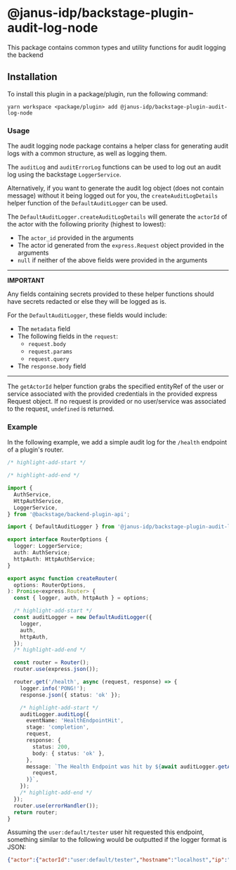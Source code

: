 # @janus-idp/backstage-plugin-audit-log-node

This package contains common types and utility functions for audit logging the backend

## Installation

To install this plugin in a package/plugin, run the following command:

```console
yarn workspace <package/plugin> add @janus-idp/backstage-plugin-audit-log-node
```

### Usage

The audit logging node package contains a helper class for generating audit logs with a common structure, as well as logging them.

The `auditLog` and `auditErrorLog` functions can be used to log out an audit log using the backstage `LoggerService`.

Alternatively, if you want to generate the audit log object (does not contain message) without it being logged out for you, the `createAuditLogDetails` helper function of the `DefaultAuditLogger` can be used.

The `DefaultAuditLogger.createAuditLogDetails` will generate the `actorId` of the actor with the following priority (highest to lowest):

- The `actor_id` provided in the arguments
- The actor id generated from the `express.Request` object provided in the arguments
- `null` if neither of the above fields were provided in the arguments

---

**IMPORTANT**

Any fields containing secrets provided to these helper functions should have secrets redacted or else they will be logged as is.

For the `DefaultAuditLogger`, these fields would include:

- The `metadata` field
- The following fields in the `request`:
  - `request.body`
  - `request.params`
  - `request.query`
- The `response.body` field

---

The `getActorId` helper function grabs the specified entityRef of the user or service associated with the provided credentials in the provided express Request object. If no request is provided or no user/service was associated to the request, `undefined` is returned.

### Example

In the following example, we add a simple audit log for the `/health` endpoint of a plugin's router.

```ts plugins/test/src/service/router.ts
/* highlight-add-start */

/* highlight-add-end */

import {
  AuthService,
  HttpAuthService,
  LoggerService,
} from '@backstage/backend-plugin-api';

import { DefaultAuditLogger } from '@janus-idp/backstage-plugin-audit-log-node';

export interface RouterOptions {
  logger: LoggerService;
  auth: AuthService;
  httpAuth: HttpAuthService;
}

export async function createRouter(
  options: RouterOptions,
): Promise<express.Router> {
  const { logger, auth, httpAuth } = options;

  /* highlight-add-start */
  const auditLogger = new DefaultAuditLogger({
    logger,
    auth,
    httpAuth,
  });
  /* highlight-add-end */

  const router = Router();
  router.use(express.json());

  router.get('/health', async (request, response) => {
    logger.info('PONG!');
    response.json({ status: 'ok' });

    /* highlight-add-start */
    auditLogger.auditLog({
      eventName: 'HealthEndpointHit',
      stage: 'completion',
      request,
      response: {
        status: 200,
        body: { status: 'ok' },
      },
      message: `The Health Endpoint was hit by ${await auditLogger.getActorId(
        request,
      )}`,
    });
    /* highlight-add-end */
  });
  router.use(errorHandler());
  return router;
}
```

Assuming the `user:default/tester` user hit requested this endpoint, something similar to the following would be outputted if the logger format is JSON:

```JSON
{"actor":{"actorId":"user:default/tester","hostname":"localhost","ip":"::1","userAgent":"Mozilla/5.0 (X11; Linux x86_64) AppleWebKit/537.36 (KHTML, like Gecko) Chrome/124.0.0.0 Safari/537.36"},"eventName":"HealthEndpointHit","isAuditLog":true,"level":"info","message":"The Health Endpoint was hit by user:default/tester","meta":{},"plugin":"test","request":{"body": "","method":"GET","params":{},"query":{},"url":"/api/test/health"},"service":"backstage","stage":"completion","status":"succeeded","timestamp":"2024-05-17 11:17:07","type":"plugin"}
```
